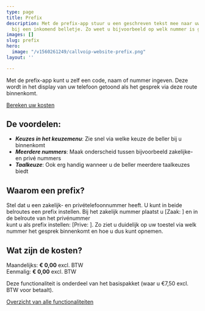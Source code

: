```yaml
---
type: page
title: Prefix
description: Met de prefix-app stuur u een geschreven tekst mee naar uw toestellen
  bij een inkomend belletje. Zo weet u bijvoorbeeld op welk nummer is gebeld.
images: []
slug: prefix
hero:
  image: "/v1560261249/callvoip-website-prefix.png"
layout: ''

---
```

Met de prefix-app kunt u zelf een code, naam of nummer ingeven. Deze wordt in het display van uw telefoon getoond als het gesprek via deze route binnenkomt.

<a href="/calculator/" class="button">Bereken uw kosten</a>

## De voordelen:

* **_Keuzes in het keuzemenu_**: Zie snel via welke keuze de beller bij u binnenkomt
* **_Meerdere nummers_**: Maak onderscheid tussen bijvoorbeeld zakelijke- en privé nummers
* **_Taalkeuze_**: Ook erg handig wanneer u de beller meerdere taalkeuzes biedt

## Waarom een prefix?

Stel dat u een zakelijk- en privételefoonnummer heeft. U kunt in beide belroutes een prefix instellen. Bij het zakelijk nummer plaatst u \[Zaak: \] en in de belroute van het privénummer  
kunt u als prefix instellen: \[Prive: \]. Zo ziet u duidelijk op uw toestel via welk nummer het gesprek binnenkomt en hoe u dus kunt opnemen.

## Wat zijn de kosten?

Maandelijks: **€ 0,00** excl. BTW  
Eenmalig: **€ 0,00** excl. BTW

Deze functionaliteit is onderdeel van het basispakket (waar u €7,50 excl. BTW voor betaalt).

<a href="/telefonie/functionaliteiten/" class="button">Overzicht van alle functionaliteiten</a>